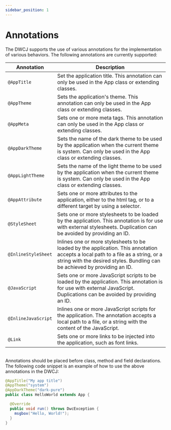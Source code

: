 ```yaml
---
sidebar_position: 1
---
```


# Annotations

The DWCJ supports the use of various annotations for the implementation of various behaviors. The following annotations are currently supported:

| Annotation | Description |
|------------|-------------|
|`@AppTitle`| Set the application title. This annotation can only be used in the App class or extending classes.|
|`@AppTheme`| Sets the application's theme. This annotation can only be used in the App class or extending classes.|
|`@AppMeta`| Sets one or more meta tags. This annotation can only be used in the App class or extending classes.|
|`@AppDarkTheme`| Sets the name of the dark theme to be used by the application when the current theme is system. Can only be used in the App class or extending classes.|
|`@AppLightTheme`| Sets the name of the light theme to be used by the application when the current theme is system. Can only be used in the App class or extending classes.|
|`@AppAttribute`| Sets one or more attributes to the application, either to the html tag, or to a different target by using a selector.|
|`@StyleSheet`| Sets one or more stylesheets to be loaded by the application. This annotation is for use with external stylesheets. Duplication can be avoided by providing an ID.|
|`@InlineStyleSheet`| Inlines one or more stylesheets to be loaded by the application. This annotation accepts a local path to a file as a string, or a string with the desired styles. Bundling can be achieved by providing an ID.|
|`@JavaScript`| Sets one or more JavaScript scripts to be loaded by the application. This annotation is for use with external JavaScript. Duplications can be avoided by providing an ID.|
|`@InlineJavaScript`| Inlines one or more JavaScript scripts for the application. The annotation accepts a local path to a file, or a string with the content of the JavaScript. |
|`@Link`| Sets one or more links to be injected into the application, such as font links. |

<br/>
Annotations should be placed before class, method and field declarations. The following code snippet is an example of how to use the above annotations in the DWCJ:

```java
@AppTitle("My app title")
@AppTheme("system")
@AppDarkTheme("dark-pure")
public class HelloWorld extends App {

  @Override
  public void run() throws DwcException {
    msgbox("Hello, World!");
  }
}

```